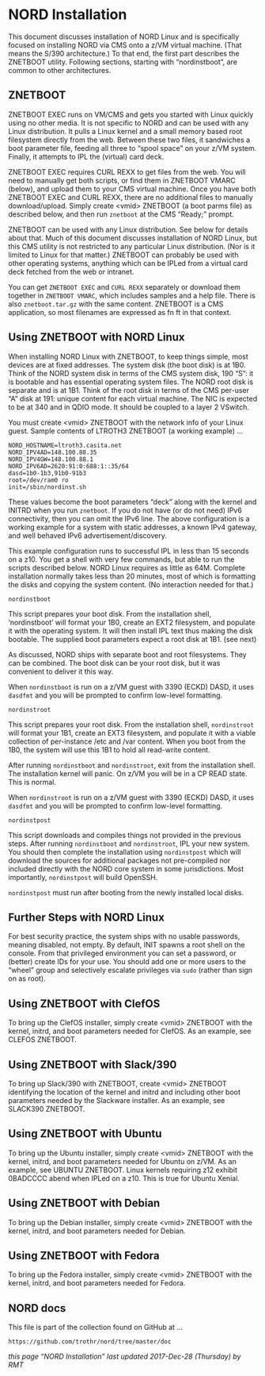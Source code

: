 # NORD Installation

This document discusses installation of NORD Linux and is specifically 
focused on installing NORD via CMS onto a z/VM virtual machine. 
(That means the S/390 architecture.) To that end, the first part 
describes the ZNETBOOT utility. Following sections, starting with 
“nordinstboot”, are common to other architectures. 


## ZNETBOOT

ZNETBOOT EXEC runs on VM/CMS and gets you started with Linux quickly 
using no other media. It is not specific to NORD and can be used with 
any Linux distribution. It pulls a Linux kernel and a small memory based 
root filesystem directly from the web. Between these two files, 
it sandwiches a boot parameter file, feeding all three  to “spool space” 
on your z/VM system. Finally, it attempts to IPL the (virtual) card deck. 

ZNETBOOT EXEC requires CURL REXX to get files from the web. 
You will need to manually get both scripts, or find them in ZNETBOOT VMARC 
(below), and upload them to your CMS virtual machine. Once you have 
both ZNETBOOT EXEC and CURL REXX, there are no additional files 
to manually download/upload. Simply create \<vmid\> ZNETBOOT 
(a boot parms file) as described below, and then run `znetboot` 
at the CMS “Ready;” prompt. 

ZNETBOOT can be used with any Linux distribution. 
See below for details about that. Much of this document discusses 
installation of NORD Linux, but this CMS utility is not restricted to 
any particular Linux distribution. (Nor is it limited to Linux 
for that matter.) ZNETBOOT can probably be used with other 
operating systems, anything which can be IPLed from a virtual 
card deck fetched from the web or intranet. 

You can get `ZNETBOOT EXEC` and `CURL REXX` separately or download them 
together in `ZNETBOOT VMARC`, which includes samples and a help file. 
There is also `znetboot.tar.gz` with the same content. ZNETBOOT is 
a CMS application, so most filenames are expressed as fn ft in that context. 


## Using ZNETBOOT with NORD Linux

When installing NORD Linux with ZNETBOOT, to keep things simple, 
most devices are at fixed addresses. The system disk (the boot disk) 
is at 1B0. Think of the NORD system disk in terms of the CMS system disk, 
190 “S”: it is bootable and has essential operating system files. 
The NORD root disk is separate and is at 1B1. Think of the root disk 
in terms of the CMS per-user “A” disk at 191: unique content 
for each virtual machine. The NIC is expected to be at 340 
and in QDIO mode. It should be coupled to a layer 2 VSwitch.


You must create \<vmid\> ZNETBOOT with the network info of your Linux 
guest. Sample contents of LTROTH3 ZNETBOOT (a working example) …

    NORD_HOSTNAME=ltroth3.casita.net
    NORD_IPV4AD=148.100.88.35
    NORD_IPV4GW=148.100.88.1
    NORD_IPV6AD=2620:91:0:688:1::35/64
    dasd=1b0-1b3,91b0-91b3
    root=/dev/ram0 ro
    init=/sbin/nordinst.sh

These values become the boot parameters “deck” along with the kernel 
and INITRD when you run `znetboot`. If you do not have (or do not need) 
IPv6 connectivity, then you can omit the IPv6 line. The above configuration 
is a working example for a system with static addresses, a known 
IPv4 gateway, and well behaved IPv6 advertisement/discovery.

This example configuration runs to successful IPL in less than 15 seconds 
on a z10. You get a shell with very few commands, but able to run 
the scripts described below. NORD Linux requires as little as 64M. 
Complete installation normally takes less than 20 minutes, 
most of which is formatting the disks and copying the system content. 
(No interaction needed for that.)


    nordinstboot

This script prepares your boot disk. 
From the installation shell, ‘nordinstboot’ will format your 1B0, 
create an EXT2 filesystem, and populate it with the operating system. 
It will then install IPL text thus making the disk bootable. 
The supplied boot parameters expect a root disk at 1B1. (see next)

As discussed, NORD ships with separate boot and root filesystems. 
They can be combined. The boot disk can be your root disk, 
but it was convenient to deliver it this way.

When `nordinstboot` is run on a z/VM guest with 3390 (ECKD) DASD, 
it uses `dasdfmt` and you will be prompted to confirm low-level formatting.


    nordinstroot

This script prepares your root disk. 
From the installation shell, `nordinstroot` will format your 1B1, 
create an EXT3 filesystem, and populate it with a viable collection of 
per-instance /etc and /var content. When you boot from the 1B0, 
the system will use this 1B1 to hold all read-write content. 

After running `nordinstboot` and `nordinstroot`, exit from the 
installation shell. The installation kernel will panic. 
On z/VM you will be in a CP READ state. This is normal. 

When `nordinstroot` is run on a z/VM guest with 3390 (ECKD) DASD, 
it uses `dasdfmt` and you will be prompted to confirm low-level formatting.


    nordinstpost

This script downloads and compiles things not provided in the previous steps.
After running `nordinstboot` and `nordinstroot`, IPL your new system. 
You should then complete the installation using `nordinstpost` 
which will download the sources for additional packages 
not pre-compiled nor included directly with the NORD core system 
in some jurisdictions. Most importantly, `nordinstpost` will build OpenSSH.

`nordinstpost` must run after booting from the newly installed local disks.


## Further Steps with NORD Linux

For best security practice, the system ships with no usable passwords, 
meaning disabled, not empty. By default, INIT spawns a root shell 
on the console. From that privileged environment you can set a password, 
or (better) create IDs for your use. You should add one or more users 
to the “wheel” group and selectively escalate privileges via `sudo` 
(rather than sign on as root).


## Using ZNETBOOT with ClefOS

To bring up the ClefOS installer, simply create \<vmid\> ZNETBOOT 
with the kernel, initrd, and boot parameters needed for ClefOS. 
As an example, see CLEFOS ZNETBOOT.


## Using ZNETBOOT with Slack/390

To bring up Slack/390 with ZNETBOOT, create \<vmid\> ZNETBOOT 
identifying the location of the kernel and initrd and including 
other boot parameters needed by the Slackware installer. 
As an example, see SLACK390 ZNETBOOT. 


## Using ZNETBOOT with Ubuntu

To bring up the Ubuntu installer, simply create \<vmid\> ZNETBOOT 
with the kernel, initrd, and boot parameters needed for Ubuntu on z/VM. 
As an example, see UBUNTU ZNETBOOT. Linux kernels requiring z12 
exhibit 0BADCCCC abend when IPLed on a z10. This is true for Ubuntu Xenial.


## Using ZNETBOOT with Debian

To bring up the Debian installer, simply create \<vmid\> ZNETBOOT 
with the kernel, initrd, and boot parameters needed for Debian. 


## Using ZNETBOOT with Fedora

To bring up the Fedora installer, simply create \<vmid\> ZNETBOOT 
with the kernel, initrd, and boot parameters needed for Fedora. 


## NORD docs

This file is part of the collection found on GitHub at ... 

    https://github.com/trothr/nord/tree/master/doc


*this page “NORD Installation” last updated 2017-Dec-28 (Thursday) by RMT*


